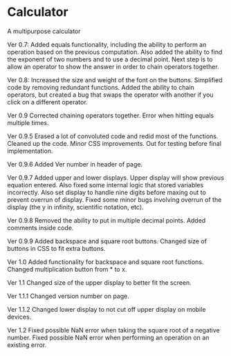 # Calculator
A multipurpose calculator


Ver 0.7: Added equals functionality, including the ability to perform an operation based on the previous computation. Also added the ability to find the exponent of two numbers and to use a decimal point.  Next step is to allow an operator to show the answer in order to chain operators together.

Ver 0.8: Increased the size and weight of the font on the buttons. Simplified code by removing redundant functions. Added the ability to chain operators, but created a bug that swaps the operator with another if you click on a different operator.

Ver 0.9 Corrected chaining operators together. Error when hitting equals multiple times.

Ver 0.9.5 Erased a lot of convoluted code and redid most of the functions. Cleaned up the code.  Minor CSS improvements. Out for testing before final implementation.

Ver 0.9.6 Added Ver number in header of page.

Ver 0.9.7 Added upper and lower displays.  Upper display will show previous equation entered.  Also fixed some internal logic that stored variables incorrectly.  Also set display to handle nine digits before maxing out to prevent overrun of display.  Fixed some minor bugs involving overrun of the display (the y in infinity, scientific notation, etc).

Ver 0.9.8 Removed the ability to put in multiple decimal points.  Added comments inside code.

Ver 0.9.9 Added backspace and square root buttons.  Changed size of buttons in CSS to fit extra buttons.

Ver 1.0 Added functionality for backspace and square root functions.  Changed multiplication button from * to x. 

Ver 1.1 Changed size of the upper display to better fit the screen.

Ver 1.1.1 Changed version number on page.

Ver 1.1.2 Changed lower display to not cut off upper display on mobile devices.

Ver 1.2 Fixed possible NaN error when taking the square root of a negative number. Fixed possible NaN error when performing an operation on an existing error.